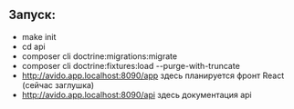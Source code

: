 ## Запуск:

* make init
* cd api
* composer cli doctrine:migrations:migrate
* composer cli doctrine:fixtures:load --purge-with-truncate
* http://avido.app.localhost:8090/app здесь планируется фронт React (сейчас заглушка)
* http://avido.app.localhost:8090/api здесь документация api